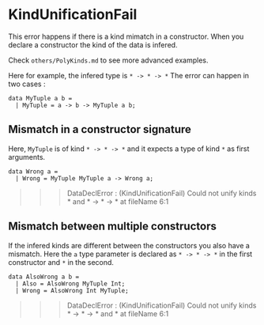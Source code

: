 # KindUnificationFail
This error happens if there is a kind mimatch in a constructor.
When you declare a constructor the kind of the data is infered.

Check `others/PolyKinds.md` to see more advanced examples.

Here for example, the infered type is `* -> * -> *`
The error can happen in two cases :

```
data MyTuple a b =
  | MyTuple = a -> b -> MyTuple a b;
```

## Mismatch in a constructor signature

Here, `MyTuple` is of kind `* -> * -> *` and it expects a type of kind `*` as first arguments.

```
data Wrong a =
  | Wrong = MyTuple MyTuple a -> Wrong a;
```
>>>DataDeclError : (KindUnificationFail) Could not unify kinds * and  * -> * -> * at fileName 6:1

## Mismatch between multiple constructors

If the infered kinds are different between the constructors you also have a mismatch.
Here the `a` type parameter is declared as `* -> * -> *` in the first constructor and `*` in the second.

```
data AlsoWrong a b =
  | Also = AlsoWrong MyTuple Int;
  | Wrong = AlsoWrong Int MyTuple;
```
>>>DataDeclError : (KindUnificationFail) Could not unify kinds * -> * -> * and  * at fileName 6:1
